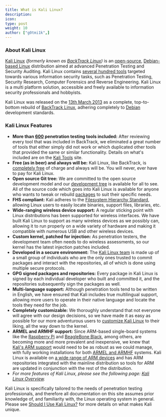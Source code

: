 ```yaml
---
title: What is Kali Linux?
description:
icon:
type: post
weight: 10
author: ["g0tmi1k",]
---
```


### About Kali Linux

<!--
> Kali Linux's purpose is to provide an open-source platform for penetration testing and other security assessment activity. It does this by providing common tools, configurations, and automations which allows the user to focus on the task that needs to be completed, not the surrounding activity. 
> At the core, Kali's base is an open-source Debian-based Linux distribution with industry specific modifications and configurations along with a custom tool repository. Our repository contains several hundred tools targeted towards various Information Security tasks, such as Penetration Testing, Security Research, Computer Forensics and Reverse Engineering. 
> Kali Linux is a multi-platform solution, with multiple "flavors" available from Bare Metal, Virtual Machines, ARM systems, Android, Cloud, Containers, WSL and so on. This makes it accessible and freely available to Information Security professionals and hobbyists.

> Kali Linux is an open-source, Debian-based Linux distribution aimed at advanced Penetration Testing and Security Auditing. Kali Linux contains several hundred tools targeted towards various information security tasks, such as Penetration Testing, Security Research, Computer Forensics and Reverse Engineering.

> Kali Linux is an open-source, Debian-based Linux distribution geared towards various information security tasks, such as Penetration Testing, Security Research, Computer Forensics and Reverse Engineering.

> The Most Advanced Penetration Testing Distribution, Ever.
-->

[Kali Linux](/) _(formerly known as [BackTrack Linux](https://www.backtrack-linux.org/))_ is an [open-source](/docs/policy/kali-linux-open-source-policy/), [Debian-based Linux](/docs/policy/kali-linux-relationship-with-debian/) distribution aimed at advanced Penetration Testing and Security Auditing. Kali Linux contains [several hundred tools](/docs/policy/penetration-testing-tools-policy/) targeted towards various information security tasks, such as Penetration Testing, Security Research, Computer Forensics and Reverse Engineering. Kali Linux is a multi platform solution, accessible and freely available to information security professionals and hobbyists.

Kali Linux was released on the [13th March 2013](/docs/introduction/press-release/) as a complete, top-to-bottom rebuild of [BackTrack Linux](https://www.backtrack-linux.org/), adhering completely to [Debian](https://www.debian.org/) development standards.

### Kali Linux Features

<!--
Tool count:
- https://pkg.kali.org/derivative/kali-roll/
- https://pkg.kali.org/teams/kali-developers/
- https://gitlab.com/kalilinux/packages/ + archived
-->

- **More than [600](/docs/policy/penetration-testing-tools-policy/) penetration testing tools included:** After reviewing every tool that was included in BackTrack, we eliminated a great number of tools that either simply did not work or which duplicated other tools that provided the same or similar functionality. Details on what's included are on the [Kali Tools](https://tools.kali.org/) site.
- **Free (as in beer) and always will be:** Kali Linux, like BackTrack, is [completely free](/docs/policy/kali-linux-open-source-policy/) of charge and always will be. You will never, ever have to pay for Kali Linux.
- **Open source Git tree:** We are committed to the open source development model and our [development tree](https://gitlab.com/kalilinux) is available for all to see. All of the source code which goes into Kali Linux is available for anyone who wants to tweak or rebuild [packages](https://pkg.kali.org/) to suit their specific needs.
- **FHS compliant:** Kali adheres to the [Filesystem Hierarchy Standard](https://www.pathname.com/fhs/), allowing Linux users to easily locate binaries, support files, libraries, etc.
- **Wide-ranging wireless device support:** A regular sticking point with Linux distributions has been supported for wireless interfaces. We have built Kali Linux to support as many wireless devices as we possibly can, allowing it to run properly on a wide variety of hardware and making it compatible with numerous USB and other wireless devices.
- **Custom kernel, patched for injection:** As penetration testers, the development team often needs to do wireless assessments, so our kernel has the latest injection patches included.
- **Developed in a secure environment:** The [Kali Linux team](/about-us/) is made up of a small group of individuals who are the only ones trusted to commit packages and interact with the repositories, all of which is done using multiple secure protocols.
- **GPG signed packages and repositories:** Every package in Kali Linux is signed by each individual developer who built and committed it, and the repositories subsequently sign the packages as well.
- **Multi-language support:** Although penetration tools tend to be written in English, we have ensured that Kali includes true multilingual support, allowing more users to operate in their native language and locate the tools they need for the job.
- **Completely customizable:** We thoroughly understand that not everyone will agree with our design decisions, so we have made it as easy as possible for our more adventurous users to [customize Kali Linux](/docs/development/live-build-a-custom-kali-iso/) to their liking, all the way down to the kernel.
- **ARMEL and ARMHF support:** Since ARM-based single-board systems like the [Raspberry Pi](/docs/arm/kali-linux-raspberry-pi/) and [BeagleBone Black](/docs/arm/kali-linux-beaglebone-black/), among others, are becoming more and more prevalent and inexpensive, we knew that [Kali's ARM support](/docs/introduction/kali-on-arm-a-bit-of-history/) would need to be as robust as we could manage, with fully working installations for both [ARMEL and ARMHF](https://en.wikipedia.org/wiki/ARM_architecture) systems. Kali Linux is available on [a wide range of ARM devices](/docs/arm/) and has ARM repositories integrated with the mainline distribution so tools for ARM are updated in conjunction with the rest of the distribution.
- _For more features of Kali Linux, please see the following page: [Kali Linux Overview](/features/)._

Kali Linux is specifically tailored to the needs of penetration testing professionals, and therefore all documentation on this site assumes prior knowledge of, and familiarity with, the Linux operating system in general. Please see [Should I Use Kali Linux?](/docs/introduction/should-i-use-kali-linux/) for more details on what makes Kali unique.
